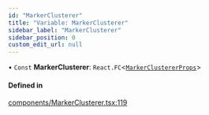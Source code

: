```yaml
---
id: "MarkerClusterer"
title: "Variable: MarkerClusterer"
sidebar_label: "MarkerClusterer"
sidebar_position: 0
custom_edit_url: null
---
```


• `Const` **MarkerClusterer**: `React.FC`<[`MarkerClustererProps`](../interfaces/MarkerClustererProps.md)\>

#### Defined in

[components/MarkerClusterer.tsx:119](https://github.com/JaeSeoKim/react-kakao-maps/blob/c2e6108/src/components/MarkerClusterer.tsx#L119)
